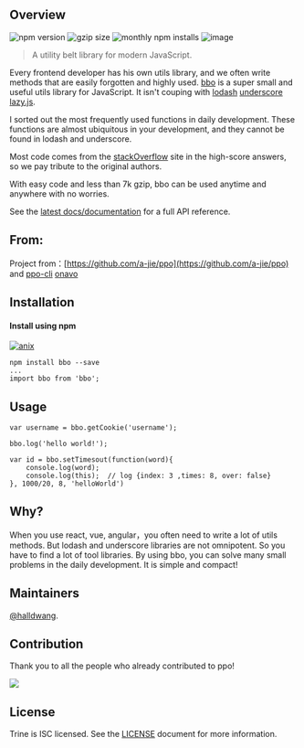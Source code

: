 ## Overview

![npm version](https://img.shields.io/npm/v/bbo.svg) ![gzip size](https://img.shields.io/bundlephobia/minzip/bbo.svg?label=gzip%20size) ![monthly npm installs](https://img.shields.io/npm/dm/bbo.svg?label=npm%20downloads) ![image](https://img.shields.io/badge/license-Apache2.0-blue.svg)

> A utility belt library for modern JavaScript.

Every frontend developer has his own utils library, and we often write methods that are easily forgotten and highly used. [bbo](https://github.com/tnfe/bbo.git) is a super small and useful utils library for JavaScript. It isn't couping with [lodash](https://github.com/lodash/lodash) [underscore](https://github.com/jashkenas/underscore) [lazy.js](https://github.com/dtao/lazy.js).

I sorted out the most frequently used functions in daily development. These functions are almost ubiquitous in your development, and they cannot be found in lodash and underscore.

Most code comes from the [stackOverflow](https://stackoverflow.com/) site in the high-score answers, so we pay tribute to the original authors.

With easy code and less than 7k gzip, bbo can be used anytime and anywhere with no worries.

See the [latest docs/documentation](https://github.ahthw.com/bbo/) for a full API reference.

## From:

Project from：[https://github.com/a-jie/ppo](https://github.com/a-jie/ppo) and [ppo-cli](https://github.com/halldwang/ppo-cli) [onavo](https://github.com/halldwang/onavo/tree/master)

## Installation

#### Install using npm

[![anix](https://nodei.co/npm/bbo.png)](https://npmjs.org/package/bbo)

```
npm install bbo --save
...
import bbo from 'bbo';
```

## Usage

```
var username = bbo.getCookie('username');

bbo.log('hello world!');

var id = bbo.setTimesout(function(word){
    console.log(word);
    console.log(this);  // log {index: 3 ,times: 8, over: false}
}, 1000/20, 8, 'helloWorld')
```

## Why?

When you use react, vue, angular，you often need to write a lot of utils methods. But lodash and underscore libraries are not omnipotent. So you have to find a lot of tool libraries. By using bbo, you can solve many small problems in the daily development. It is simple and compact!

## Maintainers

[@halldwang](https://github.com/halldwang).

## Contribution

Thank you to all the people who already contributed to ppo!

<a href="https://github.com/tnfe/bbo/graphs/contributors"><img src="https://opencollective.com/tnfe/bbo/contributors.svg?width=890" /></a>

## License

Trine is ISC licensed. See the [LICENSE](https://github.com/tnfe/bbo/blob/master/LICENSE) document for more information.
